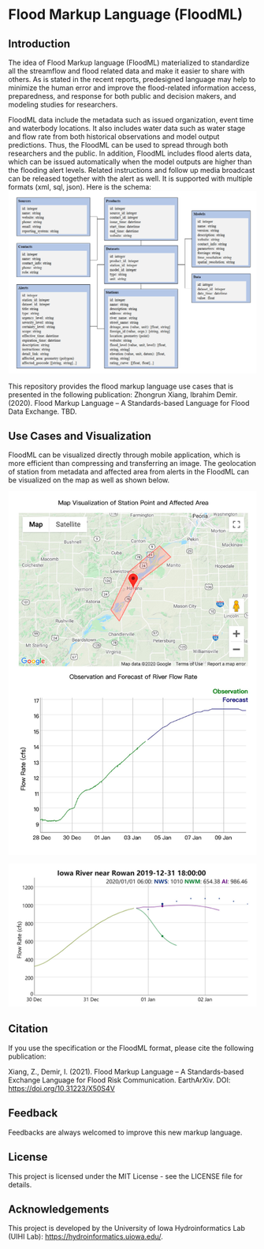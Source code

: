 # Flood Markup Language (FloodML)

## Introduction
The idea of Flood Markup language (FloodML) materialized to standardize all the streamflow and flood related data and make it easier to share with others. As is stated in the recent reports, predesigned language may help to minimize the human error and improve the flood-related information access, preparedness, and response for both public and decision makers, and modeling studies for researchers.

FloodML data include the metadata such as issued organization, event time and waterbody locations. It also includes water data such as water stage and flow rate from both historical observations and model output predictions. Thus, the FloodML can be used to spread through both researchers and the public. In addition, FloodML includes flood alerts data, which can be issued automatically when the model outputs are higher than the flooding alert levels. Related instructions and follow up media broadcast can be released together with the alert as well. It is supported with multiple formats (xml, sql, json). Here is the schema:
![schema](/schema/schema.png)

This repository provides the flood markup language use cases that is presented in the following publication:
Zhongrun Xiang, Ibrahim Demir. (2020). Flood Markup Language – A Standards-based Language for Flood Data Exchange. TBD.

## Use Cases and Visualization
FloodML can be visualized directly through mobile application, which is more efficient than compressing and transferring an image. The geolocation of station from metadata and affected area from alerts in the FloodML can be visualized on the map as well as shown below.

![vis1](/use_cases/use_case_3_visualization_of_alert/vis_of_alert.jpg)

![vis2](/use_cases/use_case_4_multiple_forecasts/vis_multiple_forecasts.jpg)

## Citation
If you use the specification or the FloodML format, please cite the following publication:

Xiang, Z., Demir, I. (2021). Flood Markup Language – A Standards-based Exchange Language for Flood Risk Communication. EarthArXiv. DOI: https://doi.org/10.31223/X50S4V

## Feedback
Feedbacks are always welcomed to improve this new markup language.

## License
This project is licensed under the MIT License - see the LICENSE file for details.

## Acknowledgements
This project is developed by the University of Iowa Hydroinformatics Lab (UIHI Lab):
https://hydroinformatics.uiowa.edu/.
